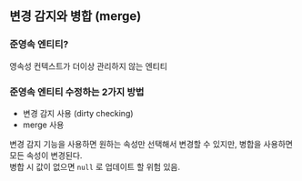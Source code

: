 ## 변경 감지와 병합 (merge)

### 준영속 엔티티?
영속성 컨텍스트가 더이상 관리하지 않는 엔티티

### 준영속 엔티티 수정하는 2가지 방법
- 변경 감지 사용 (dirty checking)
- merge 사용

변경 감지 기능을 사용하면 원하는 속성만 선택해서 변경할 수 있지만, 병합을 사용하면 모든 속성이 변경된다. \
병합 시 값이 없으면 `null` 로 업데이트 할 위험 있음.
